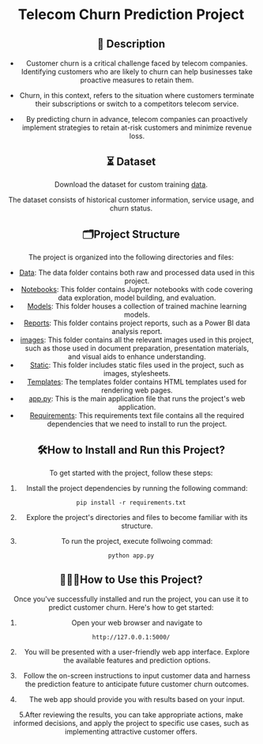 
<h1 align = center> Telecom Churn Prediction Project</h1>


<div style = " margin-top: 30px;text-align : center">


## 📝 Description
- Customer churn is a critical challenge faced by telecom companies. Identifying customers who are likely to churn can help businesses take proactive measures to retain them.

-  Churn, in this context, refers to the situation where customers terminate their subscriptions or switch to a competitors telecom service. 
- By predicting churn in advance, telecom companies can proactively implement strategies to retain at-risk customers and minimize revenue loss.

## ⏳ Dataset 
 Download the dataset for custom training [data](data/).

The dataset consists of historical customer information, service usage, and churn status.


## 🗂️Project Structure

The project is organized into the following directories and files:
- [Data](DataSets/): The data folder contains both raw and processed data used in this project.
- [Notebooks](JupyterN/otebooks/): This folder contains Jupyter notebooks with code covering data exploration, model building, and evaluation.
- [Models](Models/): This folder houses a collection of trained machine  learning models.
- [Reports](reports/): This folder contains project reports, such as a Power BI data analysis report.
- [images](images/): This folder contains all the relevant images used in this project, such as those used in document preparation, presentation materials, and visual aids to enhance understanding.
- [Static](static/): This folder includes static files used in the project, such as images, stylesheets.
- [Templates](templates/): The templates folder contains HTML templates used for rendering web pages.
- [app.py](app.py): This is the main application file that runs the project's web application.
- [Requirements](requirements.txt): This requirements text file contains all the required dependencies that we need to install to run the project.

## 🛠️How to Install and Run this Project?
To get started with the project, follow these steps:


1. Install the project dependencies by running the following command:
```
pip install -r requirements.txt
```

2. Explore the project's directories and files to become familiar with its structure.

3. To run the project, execute follwoing commad:
```
python app.py
```

## 👨🏻‍💻How to Use this Project?

Once you've successfully installed and run the project, you can use it to predict customer churn. Here's how to get started:
1. Open your web browser and navigate to 
```
http://127.0.0.1:5000/
```
2. You will be presented with a user-friendly web app interface. Explore the available features and prediction options.



3. Follow the on-screen instructions to input customer data and harness the prediction feature to anticipate future customer churn outcomes.

4. The web app should provide you with results based on your input.


5.After reviewing the results, you can take appropriate actions, make informed decisions, and apply the project to specific use cases, such as implementing attractive customer offers.


